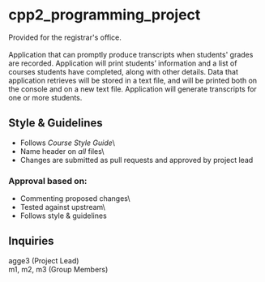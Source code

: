 # cpp2_programming_project
Provided for the registrar's office.<br>
<br>
Application that can promptly produce transcripts when students' grades are recorded. Application will print students’ information and a list of courses students have completed, along with other details. Data that application retrieves will be stored in a text file, and will be printed both on the console and on a new text file. Application will generate transcripts for one or more students.
## Style & Guidelines
- Follows *Course Style Guide*\
- Name header on *all* files\
- Changes are submitted as pull requests and approved by project lead
### Approval based on:
- Commenting proposed changes\
- Tested against upstream\
- Follows style & guidelines
## Inquiries
agge3 (Project Lead)\
m1, m2, m3 (Group Members)

